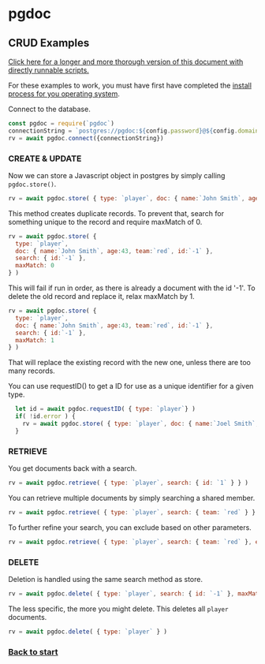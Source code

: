 
# pgdoc

## CRUD Examples

[Click here for a longer and more thorough version of this document with directly runnable scripts.][verbose]

For these examples to work, you must have first have completed the [install process for you operating system][install].

Connect to the database.

``` js
const pgdoc = require(`pgdoc`)
connectionString = `postgres://pgdoc:${config.password}@${config.domain}:${config.port}/pgdoc`
rv = await pgdoc.connect({connectionString})
```

### CREATE & UPDATE

Now we can store a Javascript object in postgres by simply calling `pgdoc.store()`.

``` js
rv = await pgdoc.store( { type: `player`, doc: { name:`John Smith`, age:42, team:`red`, id:`-1` } } )
```

This method creates duplicate records. To prevent that, search for something unique to the record and require maxMatch of 0.

``` js
rv = await pgdoc.store( {
  type: `player`,
  doc: { name:`John Smith`, age:43, team:`red`, id:`-1` },
  search: { id:`-1` },
  maxMatch: 0
} )
```

This will fail if run in order, as there is already a document with the id '-1'. To delete the old record and replace it, relax maxMatch by 1.

``` js
rv = await pgdoc.store( {
  type: `player`,
  doc: { name:`John Smith`, age:43, team:`red`, id:`-1` },
  search: { id:`-1` },
  maxMatch: 1
} )
```

That will replace the existing record with the new one, unless there are too many records.

You can use requestID() to get a ID for use as a unique identifier for a given type.

``` js
  let id = await pgdoc.requestID( { type: `player`} )
  if( !id.error ) {
    rv = await pgdoc.store( { type: `player`, doc: { name:`Joel Smith`, age:42, team:`red`, id } } )
  }
```

### RETRIEVE

You get documents back with a search.

```js
rv = await pgdoc.retrieve( { type: `player`, search: { id: `1` } } )
```

You can retrieve multiple documents by simply searching a shared member.

``` js
rv = await pgdoc.retrieve( { type: `player`, search: { team: `red` } } )
```

To further refine your search, you can exclude based on other parameters.

``` js
rv = await pgdoc.retrieve( { type: `player`, search: { team: `red` }, exclude: { name: `John Smith` } } )
```

### DELETE

Deletion is handled using the same search method as store.

``` js
rv = await pgdoc.delete( { type: `player`, search: { id: `-1` }, maxMatch: 1 } )
```

The less specific, the more you might delete. This deletes all `player` documents.

``` js
rv = await pgdoc.delete( { type: `player` } )
```


### [Back to start][start]

[CRUD]: https://en.wikipedia.org/wiki/Create,_read,_update_and_delete
[install]: Install.md
[start]: Start.md
[verbose]: CRUD_Examples.md